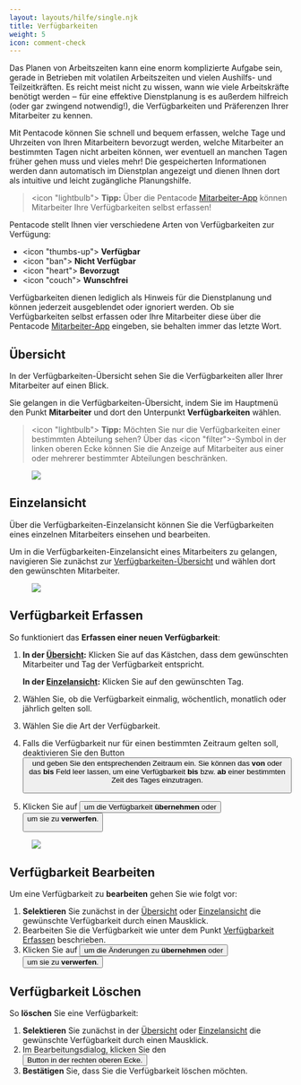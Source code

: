 ```yaml
---
layout: layouts/hilfe/single.njk
title: Verfügbarkeiten
weight: 5
icon: comment-check
---
```


Das Planen von Arbeitszeiten kann eine enorm komplizierte Aufgabe sein, gerade in Betrieben mit volatilen Arbeitszeiten
und vielen Aushilfs- und Teilzeitkräften. Es reicht meist nicht zu wissen, wann wie viele Arbeitskräfte benötigt werden ‒
für eine effektive Dienstplanung is es außerdem hilfreich (oder gar zwingend notwendig!), die Verfügbarkeiten und
Präferenzen Ihrer Mitarbeiter zu kennen.

Mit Pentacode können Sie schnell und bequem erfassen, welche Tage und Uhrzeiten von Ihren Mitarbeitern bevorzugt werden,
welche Mitarbeiter an bestimmten Tagen nicht arbeiten können, wer eventuell an manchen Tagen früher gehen muss und vieles
mehr! Die gespeicherten Informationen werden dann automatisch im Dienstplan angezeigt und dienen Ihnen dort als intuitive
und leicht zugängliche Planungshilfe.

> <icon "lightbulb"> **Tipp:** Über die Pentacode [Mitarbeiter-App](/hilfe/handbuch/mitarbeiter-app)
> können Mitarbeiter Ihre Verfügbarkeiten selbst erfassen!

Pentacode stellt Ihnen vier verschiedene Arten von Verfügbarkeiten zur Verfügung:

- <icon "thumbs-up"> **Verfügbar**
- <icon "ban"> **Nicht Verfügbar**
- <icon "heart"> **Bevorzugt**
- <icon "couch"> **Wunschfrei**

Verfügbarkeiten dienen lediglich als Hinweis für die Dienstplanung und können jederzeit ausgeblendet oder ignoriert
werden. Ob sie Verfügbarkeiten selbst erfassen oder Ihre Mitarbeiter diese über die Pentacode
[Mitarbeiter-App](/hilfe/handbuch/mitarbeiter-app) eingeben, sie behalten immer das letzte Wort.

## Übersicht

In der Verfügbarkeiten-Übersicht sehen Sie die Verfügbarkeiten aller Ihrer Mitarbeiter auf einen Blick.

Sie gelangen in die Verfügbarkeiten-Übersicht, indem Sie im Hauptmenü den Punkt **Mitarbeiter** und dort den Unterpunkt
**Verfügbarkeiten** wählen.

> <icon "lightbulb"> **Tipp:** Möchten Sie nur die Verfügbarkeiten einer bestimmten Abteilung sehen? Über das
> <icon "filter">-Symbol in der linken oberen Ecke können Sie die Anzeige auf Mitarbeiter aus einer oder mehrerer
> bestimmter Abteilungen beschränken.

<figure caption="In der Verfügbarkeiten-Übersicht sehen Sie die erfassten, geplanten, beantragten Verfügbarkeiten aller Ihrer Mitarbeiter auf einen Blick.">
<img src="uebersicht.png" />
</figure>

## Einzelansicht

Über die Verfügbarkeiten-Einzelansicht können Sie die Verfügbarkeiten eines einzelnen Mitarbeiters einsehen und bearbeiten.

Um in die Verfügbarkeiten-Einzelansicht eines Mitarbeiters zu gelangen, navigieren Sie zunächst zur [Verfügbarkeiten-Übersicht](#übersicht) und wählen dort den gewünschten Mitarbeiter.

<figure caption="Über die Verfügbarkeiten-Einzelansicht können Sie die Verfügbarkeiten eines einzelnen Mitarbeiters einsehen und bearbeiten.">
<img src="einzeln.png" />
</figure>

## Verfügbarkeit Erfassen

So funktioniert das **Erfassen einer neuen Verfügbarkeit**:

1. **In der [Übersicht](#übersicht):** Klicken Sie auf das Kästchen, dass dem gewünschten
   Mitarbeiter und Tag der Verfügbarkeit entspricht.

   **In der [Einzelansicht](#einzelansicht):** Klicken Sie auf den gewünschten Tag.

2. Wählen Sie, ob die Verfügbarkeit einmalig, wöchentlich, monatlich oder jährlich gelten soll.
3. Wählen Sie die Art der Verfügbarkeit.
4. Falls die Verfügbarkeit nur für einen bestimmten Zeitraum gelten soll, deaktivieren Sie den Button <button
   icon="toggle-off" label="Ganztägig"> und geben Sie den entsprechenden Zeitraum ein. Sie können das **von** oder das **bis**
   Feld leer lassen, um eine Verfügbarkeit **bis** bzw. **ab** einer bestimmten Zeit des Tages einzutragen.
5. Klicken Sie auf <button label="Speichern"> um die Verfügbarkeit **übernehmen** oder
   <button label="Abbrechen"> um sie zu **verwerfen**.

<figure caption="Indem Sie die Maustaste gedrückt halten können Sie direkt den kompletten Zeitraum der Verfügbarkeit selektieren.">
<img src="neue-verfuegbarkeit.gif" />
</figure>

## Verfügbarkeit Bearbeiten

Um eine Verfügbarkeit zu **bearbeiten** gehen Sie wie folgt vor:

1. **Selektieren** Sie zunächst in der [Übersicht](#übersicht) oder [Einzelansicht](#einzelansicht) die gewünschte
   Verfügbarkeit durch einen Mausklick.
2. Bearbeiten Sie die Verfügbarkeit wie unter dem Punkt [Verfügbarkeit Erfassen](verfügbarkeit-erfassen) beschrieben.
3. Klicken Sie auf <button label="Speichern"> um die Änderungen zu **übernehmen** oder
   <button label="Abbrechen"> um sie zu **verwerfen**.

## Verfügbarkeit Löschen

So **löschen** Sie eine Verfügbarkeit:

1. **Selektieren** Sie zunächst in der [Übersicht](#übersicht) oder [Einzelansicht](#einzelansicht) die gewünschte
   Verfügbarkeit durch einen Mausklick.
2. Im Bearbeitungsdialog, klicken Sie den <button icon="trash"> Button in der rechten oberen Ecke.
3. **Bestätigen** Sie, dass Sie die Verfügbarkeit löschen möchten.

